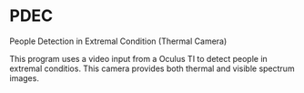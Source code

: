 # PDEC
People Detection in Extremal Condition (Thermal Camera)

This program uses a video input from a Oculus TI to detect people in extremal conditios. This camera provides both thermal and visible spectrum images.
